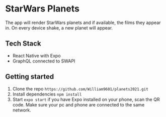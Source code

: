 # StarWars Planets

The app will render StarWars planets and if available, the films they appear in. On every device shake, a new planet will appear.

## Tech Stack

- React Native with Expo
- GraphQL connected to SWAPI

## Getting started

1. Clone the repo `https://github.com/William9601/planets2021.git`
2. Install dependencies `npm install`
3. Start `expo start` if you have Expo installed on your phone, scan the QR code. Make sure your pc and phone are connected to the same network.
